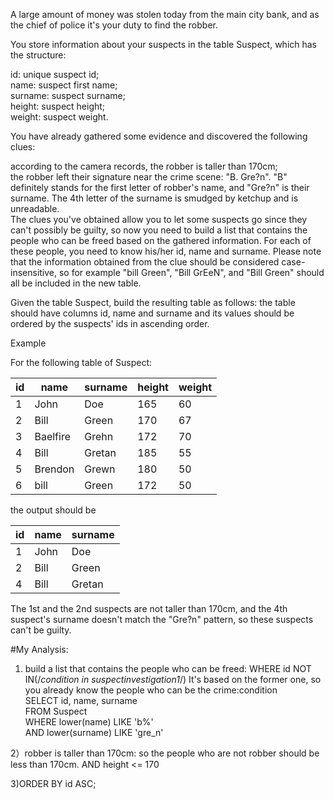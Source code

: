 A large amount of money was stolen today from the main city bank, and as the chief of police it's your duty to find the robber.

You store information about your suspects in the table Suspect, which has the structure:

id: unique suspect id;  
name: suspect first name;  
surname: suspect surname;  
height: suspect height;  
weight: suspect weight.  

You have already gathered some evidence and discovered the following clues:

according to the camera records, the robber is taller than 170cm;  
the robber left their signature near the crime scene: "B. Gre?n". "B" definitely stands for the first letter of robber's name, and "Gre?n" is their surname. The 4th letter of the surname is smudged by ketchup and is unreadable.    
The clues you've obtained allow you to let some suspects go since they can't possibly be guilty, so now you need to build a list that contains the people who can be freed based on the gathered information. For each of these people, you need to know his/her id, name and surname. Please note that the information obtained from the clue should be considered case-insensitive, so for example "bill Green", "Bill GrEeN", and "Bill Green" should all be included in the new table.

Given the table Suspect, build the resulting table as follows: the table should have columns id, name and surname and its values should be ordered by the suspects' ids in ascending order.

Example

For the following table of Suspect:

| id | name     | surname | height | weight |
|----|----------|---------|--------|--------|
| 1  | John     | Doe     | 165    | 60     |
| 2  | Bill     | Green   | 170    | 67     |
| 3  | Baelfire | Grehn   | 172    | 70     |
| 4  | Bill     | Gretan  | 185    | 55     |
| 5  | Brendon  | Grewn   | 180    | 50     |
| 6  | bill     | Green   | 172    | 50     |


the output should be

| id | name | surname |
|----|------|---------|
| 1  | John | Doe     |
| 2  | Bill | Green   |
| 4  | Bill | Gretan  |

The 1st and the 2nd suspects are not taller than 170cm, and the 4th suspect's surname doesn't match the "Gre?n" pattern, so these suspects can't be guilty.  

#My Analysis:
1) build a list that contains the people who can be freed: WHERE id NOT IN(/*condition in suspectinvestigation1*/)
It's based on the former one, so you already know the people who can be the crime:condition  
SELECT id, name, surname  
FROM Suspect  
WHERE lower(name) LIKE 'b%'  
AND lower(surname) LIKE 'gre_n' 

2）robber is taller than 170cm: so the people who are not robber should be less than 170cm.
AND height <= 170  

3)ORDER BY id ASC;  
